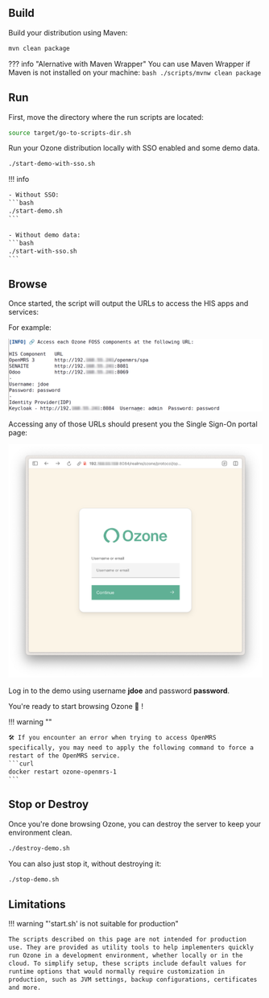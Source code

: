 ## Build

Build your distribution using Maven:

```bash
mvn clean package
```

??? info "Alernative with Maven Wrapper"
    You can use Maven Wrapper if Maven is not installed on your machine:
    ```bash
    ./scripts/mvnw clean package
    ```

## Run

First, move the directory where the run scripts are located:
```bash
source target/go-to-scripts-dir.sh
```


Run your Ozone distribution locally with SSO enabled and some demo data.
```bash
./start-demo-with-sso.sh
```

!!! info

    - Without SSO:
    ```bash
    ./start-demo.sh
    ```

    - Without demo data: 
    ```bash
    ./start-with-sso.sh
    ```


## Browse
Once started, the script will output the URLs to access the HIS apps and services:

For example:

![Ozone services started](../assets/images/run-locally-list-services.png)

Accessing any of those URLs should present you the Single Sign-On portal page:

![SSO login page](../assets/images/sso-login.png)

Log in to the demo using username **jdoe** and password **password**.

You're ready to start browsing Ozone 👏 !

!!! warning ""

    🛠️ If you encounter an error when trying to access OpenMRS specifically, you may need to apply the following command to force a restart of the OpenMRS service.
    ```curl
    docker restart ozone-openmrs-1
    ```
## Stop or Destroy

Once you're done browsing Ozone, you can destroy the server to keep your environment clean.

```bash
./destroy-demo.sh
```

You can also just stop it, without destroying it:

```bash
./stop-demo.sh
```

## Limitations

!!! warning "'start.sh'  is not suitable for production"
    
    The scripts described on this page are not intended for production use. They are provided as utility tools to help implementers quickly run Ozone in a development environment, whether locally or in the cloud. To simplify setup, these scripts include default values for runtime options that would normally require customization in production, such as JVM settings, backup configurations, certificates and more.
